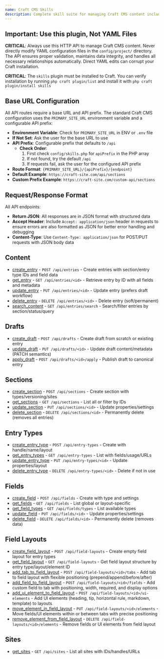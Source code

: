 ```yaml
---
name: Craft CMS Skills
description: Complete skill suite for managing Craft CMS content including sections, entry types, fields, entries, drafts, field layouts, and sites.
---
```


## Important: Use this plugin, Not YAML Files

**CRITICAL**: Always use this HTTP API to manage Craft CMS content. Never directly modify YAML configuration files in the `config/project/` directory. The API ensures proper validation, maintains data integrity, and handles all necessary relationships automatically. Direct YAML edits can corrupt your Craft installation.

**CRITICAL**: The `skills` plugin must be installed to Craft. You can verify installation by running `php craft plugin/list` and install it with `php craft plugin/install skills`

## Base URL Configuration

All API routes require a base URL and API prefix. The standard Craft CMS configuration uses the `PRIMARY_SITE_URL` environment variable and a configurable API prefix:

- **Environment Variable**: Check for `PRIMARY_SITE_URL` in ENV or `.env` file
- **If Not Set**: Ask the user for the base URL to use
- **API Prefix**: Configurable prefix that defaults to `/api`
  - **Check Order**:
    1. First check `config/skills.php` for `apiPrefix` in the PHP array
    2. If not found, try the default `/api`
    3. If requests fail, ask the user for the configured API prefix
- **Route Format**: `{PRIMARY_SITE_URL}/{apiPrefix}/{endpoint}`
- **Default Example**: `https://craft-site.com/api/sections`
- **Custom Prefix Example**: `https://craft-site.com/custom-api/sections`

## Request/Response Format

All API endpoints:
- **Return JSON**: All responses are in JSON format with structured data
- **Accept Header**: Include `Accept: application/json` header in requests to ensure errors are also formatted as JSON for better error handling and debugging
- **Content-Type**: Use `Content-Type: application/json` for POST/PUT requests with JSON body data

## Content
- [create_entry](create_entry.md) - `POST /api/entries` - Create entries with section/entry type IDs and field data
- [get_entry](get_entry.md) - `GET /api/entries/<id>` - Retrieve entry by ID with all fields and metadata
- [update_entry](update_entry.md) - `PUT /api/entries/<id>` - Update entry (prefers draft workflow)
- [delete_entry](delete_entry.md) - `DELETE /api/entries/<id>` - Delete entry (soft/permanent)
- [search_content](search_content.md) - `GET /api/entries/search` - Search/filter entries by section/status/query

## Drafts
- [create_draft](create_draft.md) - `POST /api/drafts` - Create draft from scratch or existing entry
- [update_draft](update_draft.md) - `PUT /api/drafts/<id>` - Update draft content/metadata (PATCH semantics)
- [apply_draft](apply_draft.md) - `POST /api/drafts/<id>/apply` - Publish draft to canonical entry

## Sections
- [create_section](create_section.md) - `POST /api/sections` - Create section with types/versioning/sites
- [get_sections](get_sections.md) - `GET /api/sections` - List all or filter by IDs
- [update_section](update_section.md) - `PUT /api/sections/<id>` - Update properties/settings
- [delete_section](delete_section.md) - `DELETE /api/sections/<id>` - Permanently delete (removes all entries)

## Entry Types
- [create_entry_type](create_entry_type.md) - `POST /api/entry-types` - Create with handle/name/layout
- [get_entry_types](get_entry_types.md) - `GET /api/entry-types` - List with fields/usage/URLs
- [update_entry_type](update_entry_type.md) - `PUT /api/entry-types/<id>` - Update properties/layout
- [delete_entry_type](delete_entry_type.md) - `DELETE /api/entry-types/<id>` - Delete if not in use

## Fields
- [create_field](create_field.md) - `POST /api/fields` - Create with type and settings
- [get_fields](get_fields.md) - `GET /api/fields` - List global or layout-specific
- [get_field_types](get_field_types.md) - `GET /api/fields/types` - List available types
- [update_field](update_field.md) - `PUT /api/fields/<id>` - Update properties/settings
- [delete_field](delete_field.md) - `DELETE /api/fields/<id>` - Permanently delete (removes data)

## Field Layouts
- [create_field_layout](create_field_layout.md) - `POST /api/field-layouts` - Create empty field layout for entry types
- [get_field_layout](get_field_layout.md) - `GET /api/field-layouts` - Get field layout structure by entry type/layout/element ID
- [add_tab_to_field_layout](add_tab_to_field_layout.md) - `POST /api/field-layouts/<id>/tabs` - Add tab to field layout with flexible positioning (prepend/append/before/after)
- [add_field_to_field_layout](add_field_to_field_layout.md) - `POST /api/field-layouts/<id>/fields` - Add custom field to tab with positioning, width, required, and display options
- [add_ui_element_to_field_layout](add_ui_element_to_field_layout.md) - `POST /api/field-layouts/<id>/ui-elements` - Add UI elements (heading, tip, horizontal rule, markdown, template) to layouts
- [move_element_in_field_layout](move_element_in_field_layout.md) - `PUT /api/field-layouts/<id>/elements` - Move fields/UI elements within or between tabs with precise positioning
- [remove_element_from_field_layout](remove_element_from_field_layout.md) - `DELETE /api/field-layouts/<id>/elements` - Remove fields or UI elements from field layout

## Sites
- [get_sites](get_sites.md) - `GET /api/sites` - List all sites with IDs/handles/URLs
